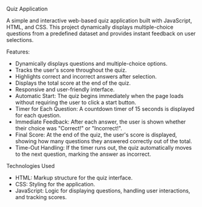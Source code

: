 Quiz Application

A simple and interactive web-based quiz application built with JavaScript, HTML, and CSS. This project dynamically displays multiple-choice questions from a predefined dataset and provides instant feedback on user selections.

Features:

- Dynamically displays questions and multiple-choice options.
- Tracks the user's score throughout the quiz.
- Highlights correct and incorrect answers after selection.
- Displays the total score at the end of the quiz.
- Responsive and user-friendly interface.
- Automatic Start: The quiz begins immediately when the page loads without requiring the user to click a start button.
- Timer for Each Question: A countdown timer of 15 seconds is displayed for each question.
- Immediate Feedback: After each answer, the user is shown whether their choice was "Correct!" or "Incorrect!".
- Final Score: At the end of the quiz, the user's score is displayed, showing how many questions they answered correctly out of the total.
- Time-Out Handling: If the timer runs out, the quiz automatically moves to the next question, marking the answer as incorrect.

Technologies Used

- HTML: Markup structure for the quiz interface.
- CSS: Styling for the application.
- JavaScript: Logic for displaying questions, handling user interactions, and tracking scores.
